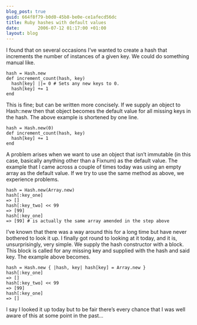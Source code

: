 ```yaml
---
blog_post: true
guid: 664f8f79-b0d0-45b8-be0e-ce1afecd56dc
title: Ruby hashes with default values
date:       2006-07-12 01:17:00 +01:00
layout: blog
---
```


I found that on several occasions I’ve wanted to create a hash that
increments the number of instances of a given key. We could do something
manual like.

``` code
hash = Hash.new
def increment_count(hash, key)
  hash[key] ||= 0 # Sets any new keys to 0.
  hash[key] += 1
end
```

This is fine; but can be written more concisely. If we supply an object
to Hash::new then that object becomes the default value for all missing
keys in the hash. The above example is shortened by one line.

``` code
hash = Hash.new(0)
def increment_count(hash, key)
  hash[key] += 1
end
```

A problem arises when we want to use an object that isn’t immutable (in
this case, basically anything other than a Fixnum) as the default value.
The example that I came across a couple of times today was using an
empty array as the default value. If we try to use the same method as
above, we experience problems.

``` code
hash = Hash.new(Array.new)
hash[:key_one]
=> []
hash[:key_two] << 99
=> [99]
hash[:key_one]
=> [99] # is actually the same array amended in the step above
```

I’ve known that there was a way around this for a long time but have
never bothered to look it up. I finally got round to looking at it
today, and it is, unsurprisingly, very simple. We supply the hash
constructor with a block. This block is called for any missing key and
supplied with the hash and said key. The example above becomes.

``` code
hash = Hash.new { |hash, key| hash[key] = Array.new }
hash[:key_one]
=> []
hash[:key_two] << 99
=> [99]
hash[:key_one]
=> []
```

I say I looked it up today but to be fair there’s every chance that I
was well aware of this at some point in the past…
